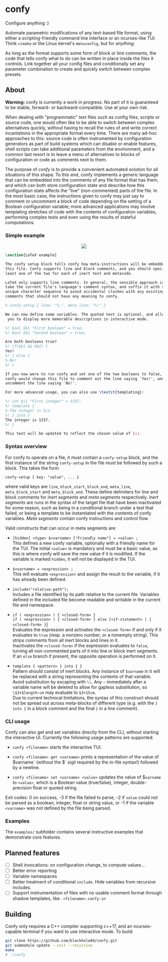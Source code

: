 # confy

Configure anything :)

Automate parametric modifications of any text-based file format, using either a scripting-friendly command line interface or an ncurses-like TUI. Think ``ccmake`` or the Linux kernel's `menuconfig`, but for *anything*.

As long as the format supports some form of block or line comments, the code that tells confy what to do can be written in place inside the files it controls. Link together all your config files and conditionally set any parameter combination to create and quickly switch between complex presets.

## About

**Warning:** confy is currently a work in progress. No part of it is guaranteed to be stable, forward- or backward-compatible. Use at your own risk.

When dealing with "programmatic" text files such as config files, scripts or source code, one would often like to be able to switch between complex alternatives quickly, without having to recall the rules of and write correct incantations in the appropriate format every time.
There are many ad-hoc approaches to this: 
source code is often instrumented by configuration generators as part of build systems which can disable or enable features, shell scripts can take additional parameters from the environment, and a common last resort is to leave a menu of alternatives to blocks of configuration or code as comments next to them.

The purpose of *confy* is to provide a convenient automated solution for all situations of this shape. To this end, confy implements a generic language that can be embedded into the comments of any file format that has them, and which can both store configuration state and describe how this configuration state affects the "live" (non-commented) parts of the file.
In the most basic case, the instructions given to confy may just say to comment or uncomment a block of code depending on the setting of a Boolean configuration variable; more advanced applications may involve templating stretches of code with the contents of configuration variables, performing complex tests and even using the results of stateful computations.

### Simple example

<p align="center"><a href="https://asciinema.org/a/mnMnqEqKpg3CEmekumq78zP9a" target="_blank"><img src="https://asciinema.org/a/mnMnqEqKpg3CEmekumq78zP9a.svg?a" /></a>
</p>

```latex
\section{LaTeX example}

The confy setup block tells confy how meta-instructions will be embedded in 
this file. Confy supports line and block comments, and you should specify at
least one of the two for each of inert text and metacode. 

LaTeX only supports line comments. In general, the sensible approach is to
take the current file's language's comment syntax, and suffix it with some
unique character sequence to avoid accidental clashes with any existing
comments that should not have any meaning to confy.

% confy-setup { line: "%-", meta_line: "%!" }

We can now define some variables. The quoted text is optional, and allows
 you to display more memorable descriptions in interactive mode.

%! bool $b1 "First boolean" = true;
%! bool $b2 "Second boolean" = true;

Are both booleans true?
%! if($b1 && $b2) {
Yes!
%! } else {
%-No!
%! }

If you now were to run confy and set one of the two booleans to false, 
confy would change this file to comment out the line saying `Yes!', and
uncomment the line saying `No!'.

For more advanced usage, you can also use \textit{templating}:

%! int $i1 "First integer" = 1337;
%! template {
%-The integer is $i1.
%! } into {
The integer is 1337.
%! }

This text will be updated to reflect the chosen value of $i1.
```

### Syntax overview

For confy to operate on a file, it must contain a `confy-setup` block, and the first instance of the string `confy-setup` in the file must be followed by such a block.
This takes the form
```
confy-setup { key: "value", ... }
```
where valid keys are `line`, `block_start`, `block_end`, `meta_line`, `meta_block_start` and `meta_block_end`. These define delimiters for line and block comments for *inert segments* and *meta segments* respectively. *Inert segments* are runs in the syntax of the target file that have been inactivated for some reason, such as being in a conditional branch under a test that failed, or being a template to be instantiated with the contents of confy variables. *Meta segments* contain confy instructions and control flow.

Valid constructs that can occur in meta segments are:

* `[hidden] <type> $<varname> ["Friendly name"] = <value> ;`  
This defines a new confy variable, optionally with a friendly name for the TUI.
The initial `<value>` is mandatory and must be a basic value, as this is where confy will save the new value if it is modified.
 If the variable is marked `hidden`, it will not be displayed in the TUI.

* `$<varname> = <expression> ;`  
This will evaluate `<expression>` and assign the result to the variable, if it has already been defined.

* `include("relative-path");`  
Includes a file identified by its path relative to the current file. Variables defined in the included file become readable and writable in the current file and namespace.

* `if ( <expression> ) { <closed-form> } `  
`if ( <expression> ) { <closed-form> } else [<if-statement> | { <closed-form> }`]  
Evaluates the expression and activates the `<closed-form>` if and only if it evaluates to `true` (resp. a nonzero number, or a nonempty string). This strips comments from all inert blocks and lines in it.  
Inactivates the `<closed-form>` if the expression evaluates to `false`, turning all non-commented parts of it into line or block inert segments.  
If an `else` branch if present, the opposite operation is performed on it.

* `template { <pattern> } into { }`  
Pattern should consist of inert blocks. Any instance of `$varname` in it will be replaced with a string representing the contents of that variable. Avoid substitution by escaping with `\\`. Any `~` immediately after a variable name will be deleted to allow for gapless substitution, so `\$3+$length~cm` may evaluate to `$3+15cm`.  
Due to current technical limitations, the syntax of this construct should not be spread out across meta-blocks of different type (e.g. with the `} into {` in a block comment and the final `}` in a line comment).

### CLI usage

Confy can also get and set variables directly from the CLI, without starting the interactive UI. Currently the following usage patterns are supported:

* `confy <filename>` starts the interactive TUI.

* `confy <filename> get <varname>` prints a representation of the value of $`varname` (without the `$` sigil required by the in-file syntax!) followed by a newline.

* `confy <filename> set <varname> <value>` updates the value of $`varname` to `<value>`, which is a Boolean value (true/false), integer, double-precision float or quoted string.

Exit codes: 0 on success, -3 if the file failed to parse, -2 if `value` could not be parsed as a boolean, integer, float or string value, or -1 if the variable `<varname>` was not defined by the file being parsed.

### Examples

The `examples/` subfolder contains several instructive examples that demonstrate core features.

## Planned features

* [ ] Shell invocations: on configuration change, to compute values...
* [ ] Better error reporting
* [ ] Variable namespaces
* [ ] Better treatment of conditional `include`. Hide variables from recursive includes.
* [ ] Support instrumentation of files with no usable comment format through shadow templates, like `.<filename>.confy-in`

## Building
Confy only requires a C++ compiler supporting c++17, and an ncurses-capable terminal if you want to use interactive mode. To build:
```bash
git clone https://github.com/blackhole89/confy.git
git submodule update --init --recursive
make
# ./confy
```

